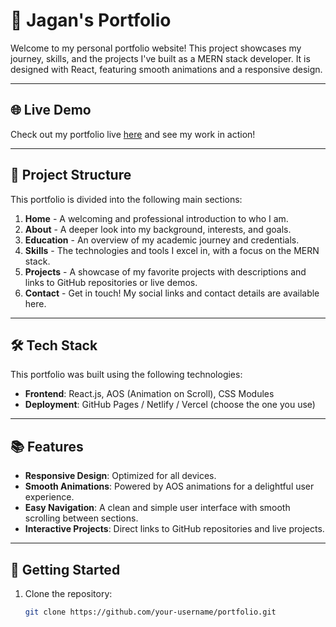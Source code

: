 # 🚀 Jagan's Portfolio

Welcome to my personal portfolio website! This project showcases my journey, skills, and the projects I've built as a MERN stack developer. It is designed with React, featuring smooth animations and a responsive design.

---

## 🌐 Live Demo

Check out my portfolio live [here](https://your-portfolio-link.com) and see my work in action!

---

## 📁 Project Structure

This portfolio is divided into the following main sections:

1. **Home** - A welcoming and professional introduction to who I am.
2. **About** - A deeper look into my background, interests, and goals.
3. **Education** - An overview of my academic journey and credentials.
4. **Skills** - The technologies and tools I excel in, with a focus on the MERN stack.
5. **Projects** - A showcase of my favorite projects with descriptions and links to GitHub repositories or live demos.
6. **Contact** - Get in touch! My social links and contact details are available here.

---

## 🛠️ Tech Stack

This portfolio was built using the following technologies:

- **Frontend**: React.js, AOS (Animation on Scroll), CSS Modules
- **Deployment**: GitHub Pages / Netlify / Vercel (choose the one you use)

---

## 📚 Features

- **Responsive Design**: Optimized for all devices.
- **Smooth Animations**: Powered by AOS animations for a delightful user experience.
- **Easy Navigation**: A clean and simple user interface with smooth scrolling between sections.
- **Interactive Projects**: Direct links to GitHub repositories and live projects.

---

## 🚀 Getting Started

1. Clone the repository:
   ```bash
   git clone https://github.com/your-username/portfolio.git
